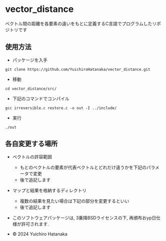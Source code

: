 # vector_distance
ベクトル間の距離を各要素の違いをもとに定義するC言語でプログラムしたリポジトリです

## 使用方法
- パッケージを入手
```
git clone https://github.com/YuichiroHatanaka/vector_distance.git
```
- 移動
```
cd vector_distance/src/
```
- 下記のコマンドでコンパイル  
```
gcc irreversible.c restore.c -o out -I ../include/
```
- 実行
```
./out
```
## 各自変更する場所
- ベクトルの許容範囲
  - もとのベクトルの要素が代表ベクトルとどれだけ違うかを下記のパラメータで変更
  - 後で追記します

- マップと結果を格納するディレクトリ
   - 複数の結果を見たい場合は下記の部分を変更するといい
   - 後で追記します

- このソフトウェアパッケージは, 3乗降BSDライセンスの下, 再頒布おyp日仕様が許可されます.
- © 2024 Yuichiro Hatanaka
